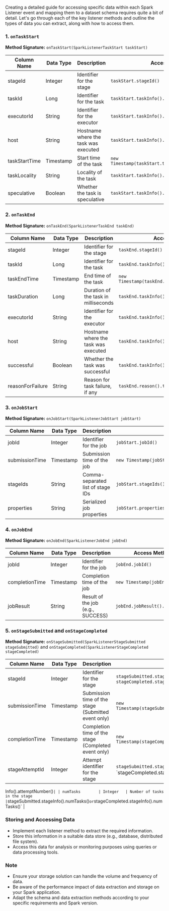 Creating a detailed guide for accessing specific data within each Spark Listener event and mapping them to a dataset schema requires quite a bit of detail. Let's go through each of the key listener methods and outline the types of data you can extract, along with how to access them.

### 1. `onTaskStart`

**Method Signature:** `onTaskStart(SparkListenerTaskStart taskStart)`

| Column Name      | Data Type  | Description                           | Access Method                                 |
|------------------|------------|---------------------------------------|-----------------------------------------------|
| stageId          | Integer    | Identifier for the stage              | `taskStart.stageId()`                         |
| taskId           | Long       | Identifier for the task               | `taskStart.taskInfo().taskId()`               |
| executorId       | String     | Identifier for the executor           | `taskStart.taskInfo().executorId()`           |
| host             | String     | Hostname where the task was executed  | `taskStart.taskInfo().host()`                 |
| taskStartTime    | Timestamp  | Start time of the task                | `new Timestamp(taskStart.taskInfo().launchTime())` |
| taskLocality     | String     | Locality of the task                  | `taskStart.taskInfo().taskLocality().toString()` |
| speculative      | Boolean    | Whether the task is speculative       | `taskStart.taskInfo().speculative()`          |

### 2. `onTaskEnd`

**Method Signature:** `onTaskEnd(SparkListenerTaskEnd taskEnd)`

| Column Name              | Data Type  | Description                                | Access Method                                    |
|--------------------------|------------|--------------------------------------------|--------------------------------------------------|
| stageId                  | Integer    | Identifier for the stage                   | `taskEnd.stageId()`                              |
| taskId                   | Long       | Identifier for the task                    | `taskEnd.taskInfo().taskId()`                    |
| taskEndTime              | Timestamp  | End time of the task                       | `new Timestamp(taskEnd.taskInfo().finishTime())` |
| taskDuration             | Long       | Duration of the task in milliseconds       | `taskEnd.taskInfo().duration()`                  |
| executorId               | String     | Identifier for the executor                | `taskEnd.taskInfo().executorId()`                |
| host                     | String     | Hostname where the task was executed       | `taskEnd.taskInfo().host()`                      |
| successful               | Boolean    | Whether the task was successful            | `taskEnd.taskInfo().successful()`                |
| reasonForFailure         | String     | Reason for task failure, if any            | `taskEnd.reason().toString()`                    |

### 3. `onJobStart`

**Method Signature:** `onJobStart(SparkListenerJobStart jobStart)`

| Column Name     | Data Type | Description                          | Access Method                            |
|-----------------|-----------|--------------------------------------|------------------------------------------|
| jobId           | Integer   | Identifier for the job               | `jobStart.jobId()`                       |
| submissionTime  | Timestamp | Submission time of the job           | `new Timestamp(jobStart.time())`         |
| stageIds        | String    | Comma-separated list of stage IDs    | `jobStart.stageIds().stream().map(Object::toString).collect(Collectors.joining(","))` |
| properties      | String    | Serialized job properties            | `jobStart.properties().toString()`       |

### 4. `onJobEnd`

**Method Signature:** `onJobEnd(SparkListenerJobEnd jobEnd)`

| Column Name     | Data Type | Description                       | Access Method                            |
|-----------------|-----------|-----------------------------------|------------------------------------------|
| jobId           | Integer   | Identifier for the job            | `jobEnd.jobId()`                         |
| completionTime  | Timestamp | Completion time of the job        | `new Timestamp(jobEnd.time())`           |
| jobResult       | String    | Result of the job (e.g., SUCCESS) | `jobEnd.jobResult().toString()`          |

### 5. `onStageSubmitted` and `onStageCompleted`

**Method Signature:** `onStageSubmitted(SparkListenerStageSubmitted stageSubmitted)` and `onStageCompleted(SparkListenerStageCompleted stageCompleted)`

| Column Name     | Data Type | Description                            | Access Method                                    |
|-----------------|-----------|----------------------------------------|--------------------------------------------------|
| stageId         | Integer   | Identifier for the stage               | `stageSubmitted.stageInfo().stageId()` or `stageCompleted.stageInfo().stageId()` |
| submissionTime  | Timestamp | Submission time of the stage (Submitted event only) | `new Timestamp(stageSubmitted.stageInfo().submissionTime())` |
| completionTime  | Timestamp | Completion time of the stage (Completed event only) | `new Timestamp(stageCompleted.stageInfo().completionTime())` |
| stageAttemptId  | Integer   | Attempt identifier for the stage       | `stageSubmitted.stageInfo().attemptNumber()` or `stageCompleted.stage

Info().attemptNumber()` |
| numTasks        | Integer   | Number of tasks in the stage           | `stageSubmitted.stageInfo().numTasks()` or `stageCompleted.stageInfo().numTasks()` |

### Storing and Accessing Data

- Implement each listener method to extract the required information.
- Store this information in a suitable data store (e.g., database, distributed file system).
- Access this data for analysis or monitoring purposes using queries or data processing tools.

### Note

- Ensure your storage solution can handle the volume and frequency of data.
- Be aware of the performance impact of data extraction and storage on your Spark application.
- Adapt the schema and data extraction methods according to your specific requirements and Spark version.
